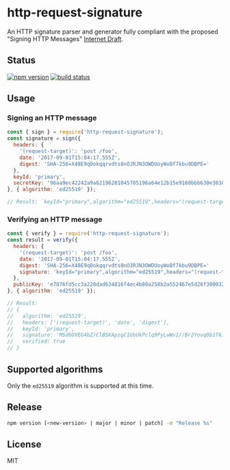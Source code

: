 # http-request-signature
An HTTP signature parser and generator fully compliant with the proposed "Signing HTTP Messages" [Internet Draft](https://www.ietf.org/id/draft-cavage-http-signatures-07.txt).

## Status
[![npm version][npm-image]][npm-url] [![build status][travis-image]][travis-url]

## Usage

### Signing an HTTP message

```js
const { sign } = require('http-request-signature');
const signature = sign({
  headers: {
    '(request-target)': 'post /foo',
    date: '2017-09-01T15:04:17.555Z',
    digest: 'SHA-256=X48E9qOokqqrvdts8nOJRJN3OWDUoyWxBf7kbu9DBPE='
  },
  keyId: 'primary',
  secretKey: '96aa9ec42242a9a62196281045705196a64e12b15e9160bbb630e38385b82700e7876fd5cc3a228dad634816f4ec4b80a258b2a552467e5d26f30003211bc45d'
}, { algorithm: 'ed25519' });

// Result: `keyId="primary",algorithm="ed25519",headers="(request-target) date digest",signature="MSd6OVEG4bZ/ClBSKApzqC1UbUkPclq9PyLwWv1//Br2YouqOb1T6izcOPWPY9scxWSfLHR4m6d/HThm7MX7Dw=="`
```

### Verifying an HTTP message

```js
const { verify } = require('http-request-signature');
const result = verify({
  headers: {
    '(request-target)': 'post /foo',
    date: '2017-09-01T15:04:17.555Z',
    digest: 'SHA-256=X48E9qOokqqrvdts8nOJRJN3OWDUoyWxBf7kbu9DBPE='
    signature: 'keyId="primary",algorithm="ed25519",headers="(request-target) date digest",signature="MSd6OVEG4bZ/ClBSKApzqC1UbUkPclq9PyLwWv1//Br2YouqOb1T6izcOPWPY9scxWSfLHR4m6d/HThm7MX7Dw=="'
  },
  publicKey: 'e7876fd5cc3a228dad634816f4ec4b80a258b2a552467e5d26f30003211bc45d'
}, { algorithm: 'ed25519' });

// Result:
// {
//   algorithm: 'ed25519',
//   headers: ['(request-target)', 'date', 'digest'],
//   keyId: 'primary',
//   signature: 'MSd6OVEG4bZ/ClBSKApzqC1UbUkPclq9PyLwWv1//Br2YouqOb1T6izcOPWPY9scxWSfLHR4m6d/HThm7MX7Dw==',
//   verified: true
// }
```

## Supported algorithms

Only the `ed25519` algorithm is supported at this time.

## Release
```sh
npm version [<new-version> | major | minor | patch] -m "Release %s"
```

## License
MIT


[npm-image]: https://img.shields.io/npm/v/http-request-signature.svg
[npm-url]: https://npmjs.org/package/http-request-signature
[travis-image]: https://travis-ci.org/uphold/http-request-signature.svg?branch=master
[travis-url]: https://travis-ci.org/uphold/http-request-signature